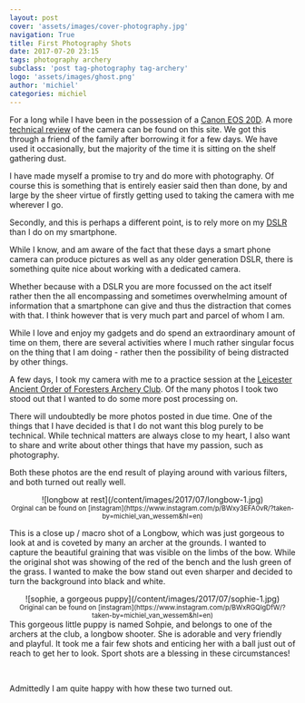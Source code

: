 ```yaml
---
layout: post
cover: 'assets/images/cover-photography.jpg'
navigation: True
title: First Photography Shots
date: 2017-07-20 23:15
tags: photography archery
subclass: 'post tag-photography tag-archery'
logo: 'assets/images/ghost.png'
author: 'michiel'
categories: michiel 
---
```


For a long while I have been in the possession of a [Canon EOS 20D](https://en.wikipedia.org/wiki/Canon_EOS_20D). A more [technical review](https://www.dpreview.com/reviews/canoneos20d) of the camera can be found on this site. We got this through a friend of the family after borrowing it for a few days. We have used it occasionally, but the majority of the time it is sitting on the shelf gathering dust.

I have made myself a promise to try and do more with photography. Of course this is something that is entirely easier said then than done, by and large by the sheer virtue of firstly getting used to taking the camera with me wherever I go. 

Secondly, and this is perhaps a different point, is to rely more on my [DSLR](https://en.wikipedia.org/wiki/Digital_single-lens_reflex_camera) than I do on my smartphone.  

While I know, and am aware of the fact that these days a smart phone camera can produce pictures as well as any older generation DSLR, there is something quite nice about working with a dedicated camera. 

Whether because with a DSLR you are more focussed on the act itself rather then the all encompassing and sometimes overwhelming amount of information that a smartphone can give and thus the distraction that comes with that. I think however that is very much part and parcel of whom I am. 

While I love and enjoy my gadgets and do spend an extraordinary amount of time on them, there are several activities where I much rather singular focus on the thing that I am doing - rather then the possibility of being distracted by other things.

A few days, I took my camera with me to a practice session at the [Leicester Ancient Order of Foresters Archery Club](http://www.laofac.com/). Of the many photos I took two stood out that I wanted to do some more post processing on.

There will undoubtedly be more photos posted in due time. One of the things that I have decided is that I do not want this blog purely to be technical. While technical matters are always close to my heart, I also want to share and write about other things that have my passion, such as photography.

Both these photos are the end result of playing around with various filters, and both turned out really well.

<div style="text-align:center">
![longbow at rest](/content/images/2017/07/longbow-1.jpg)
</div>

<center><sup>Orginal can be found on [instagram](https://www.instagram.com/p/BWxy3EFA0vR/?taken-by=michiel_van_wessem&hl=en)</sup></center>

This is a close up / macro shot of a Longbow, which was just gorgeous to look at and is coveted by many an archer at the grounds. I wanted to capture the beautiful graining that was visible on the limbs of the bow. While the original shot was showing of the red of the bench and the lush green of the grass. I wanted to make the bow stand out even sharper and decided to turn the background into black and white. 

<div style="text-align:center">
![sophie, a gorgeous puppy](/content/images/2017/07/sophie-1.jpg)
</div>
<center><sup>Original can be found on [instagram](https://www.instagram.com/p/BWxRGQlgDfW/?taken-by=michiel_van_wessem&hl=en)</sup></center>
This gorgeous little puppy is named Sohpie, and belongs to one of the archers at the club, a longbow shooter. She is adorable and very friendly and playful. It took me a fair few shots and enticing her with a ball just out of reach to get her to look. Sport shots are a blessing in these circumstances!

&nbsp;

Admittedly I am quite happy with how these two turned out.




